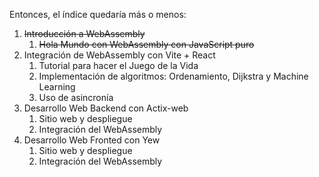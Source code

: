 <!-- TODO agregar desarrollo web con vite + react integrando wasm -->
<!-- es bueno, puedes verificar lo que había investigado en el repositorio de Rust -->

<!-- TODO hacer el tutorial del juego de la vida con wasm -->
<!-- aunque no es completamente mi preferencia, es buena idea adaptarlo haciéndolo en vite + react -->

<!-- TODO agregar desarrollo web con actix-web -->
<!-- es bueno, puedes verificar lo que había investigado en el repositorio de Rust -->

<!-- TODO buscar sobre Yew -->
<!-- dicen que es un framework para frontend similar a react que optimiza con wasm -->

Entonces, el índice quedaría más o menos:
1. ~~Introducción a WebAssembly~~
   1. ~~Hola Mundo con WebAssembly con JavaScript puro~~
2. Integración de WebAssembly con Vite + React
   1. Tutorial para hacer el Juego de la Vida
   2. Implementación de algoritmos: Ordenamiento, Dijkstra y Machine Learning
   3. Uso de asincronía
3. Desarrollo Web Backend con Actix-web
   1. Sitio web y despliegue
   2. Integración del WebAssembly
4. Desarrollo Web Fronted con Yew
   1. Sitio web y despliegue
   2. Integración del WebAssembly